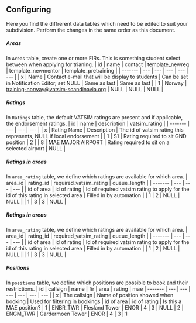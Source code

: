 ## Configuring
Here you find the diffrerent data tables which need to be edited to suit your subdivision. Perform the changes in the same order as this document.

##### Areas
In `Areas` table, create one or more FIRs. This is something student select between when applying for trianing.
| id | name | contact | template_newreq | template_newmentor | template_pretraining |
| ------- | --- | --- | --- |  --- |  --- |
| x | Name | Contact e-mail that will be display to students | Can be set in Notification Editor, set NULL | Same as last | Same as last |
| 1 | Norway | training-norway@vatsim-scandinavia.org | NULL | NULL | NULL |

##### Ratings
In `Ratings` table, the default VATSIM ratings are present and if applicable, the endorsement ratings.
| id | name | description | vatsim_rating |
| ------- | --- | --- | --- |
| x | Rating Name | Description | The id of vatsim rating this represents, NULL if local endorsement |
| 1 | S1 | Rating required to sit GND position | 2 |
| 8 | MAE MAJOR AIRPORT | Rating required to sit on a selected airport | NULL |

##### Ratings in areas
In `area_rating` table, we define which ratings are available for which area.
| area_id | rating_id | required_vatsim_rating | queue_length |
| ------- | --- | --- | --- |
| id of area | id of rating | Id of required vatsim rating to apply for the id of this rating in selected area | Filled in by automation |
| 1 | 2 | NULL | NULL |
| 1 | 3 | 3 | NULL |

##### Ratings in areas
In `area_rating` table, we define which ratings are available for which area.
| area_id | rating_id | required_vatsim_rating | queue_length |
| ------- | --- | --- | --- |
| id of area | id of rating | Id of required vatsim rating to apply for the id of this rating in selected area | Filled in by automation |
| 1 | 2 | NULL | NULL |
| 1 | 3 | 3 | NULL |

##### Positions
In `positions` table, we define which positions are possible to book and their restrictions.
| id | callsign | name | fir | area | rating | mae
| ------- | --- | --- | --- | --- | --- | --- |
| x | The callsign | Name of position showed when booking | Used for filtering in bookings | id of area | id of rating | Is this a MAE position?
| 1 | ENBR_TWR | Flesland Tower | ENOR | 4 | 3 | NULL
| 2 | ENGM_TWR | Gardermoen Tower | ENOR | 4 | 3 | 1